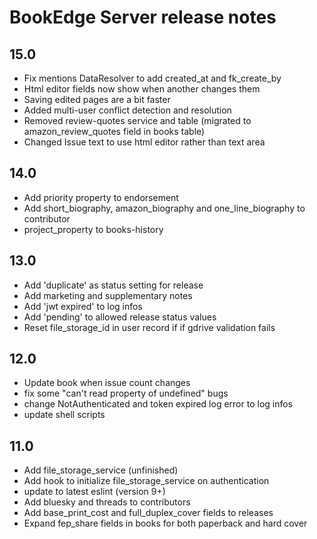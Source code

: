 # BookEdge Server release notes

## 15.0
* Fix mentions DataResolver to add created_at and fk_create_by
* Html editor fields now show when another changes them
* Saving edited pages are a bit faster
* Added multi-user conflict detection and resolution
* Removed review-quotes service and table (migrated to amazon_review_quotes field in books table)
* Changed Issue text to use html editor rather than text area

## 14.0
* Add priority property to endorsement
* Add short_biography, amazon_biography and one_line_biography to contributor
* project_property to books-history

## 13.0
* Add 'duplicate' as status setting for release
* Add marketing and supplementary notes
* Add 'jwt expired' to log infos
* Add 'pending' to allowed release status values
* Reset file_storage_id in user record if if gdrive validation fails

## 12.0

* Update book when issue count changes
* fix some "can't read property of undefined" bugs
* change NotAuthenticated and token expired log error to log infos
* update shell scripts

## 11.0
* Add file_storage_service (unfinished)
* Add hook to initialize file_storage_service on authentication
* update to latest eslint (version 9+)
* Add bluesky and threads to contributors
* Add base_print_cost and full_duplex_cover fields to releases
* Expand fep_share fields in books for both paperback and hard cover
